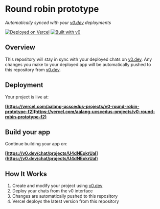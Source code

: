 # Round robin prototype

*Automatically synced with your [v0.dev](https://v0.dev) deployments*

[![Deployed on Vercel](https://img.shields.io/badge/Deployed%20on-Vercel-black?style=for-the-badge&logo=vercel)](https://vercel.com/aalang-ucscedus-projects/v0-round-robin-prototype-f2)
[![Built with v0](https://img.shields.io/badge/Built%20with-v0.dev-black?style=for-the-badge)](https://v0.dev/chat/projects/U4dNEokrUal)

## Overview

This repository will stay in sync with your deployed chats on [v0.dev](https://v0.dev).
Any changes you make to your deployed app will be automatically pushed to this repository from [v0.dev](https://v0.dev).

## Deployment

Your project is live at:

**[https://vercel.com/aalang-ucscedus-projects/v0-round-robin-prototype-f2](https://vercel.com/aalang-ucscedus-projects/v0-round-robin-prototype-f2)**

## Build your app

Continue building your app on:

**[https://v0.dev/chat/projects/U4dNEokrUal](https://v0.dev/chat/projects/U4dNEokrUal)**

## How It Works

1. Create and modify your project using [v0.dev](https://v0.dev)
2. Deploy your chats from the v0 interface
3. Changes are automatically pushed to this repository
4. Vercel deploys the latest version from this repository